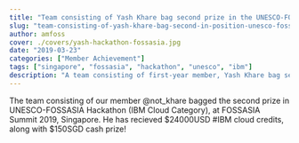 ```yaml
---
title: "Team consisting of Yash Khare bag second prize in the UNESCO-FOSSASISA Hackathon 2019 at Singapore"
slug: "team-consisting-of-yash-khare-bag-second-in-position-unesco-fossasia-hackathon-ibm-cloud-2019-singapore"
author: amfoss
cover: ./covers/yash-hackathon-fossasia.jpg
date: "2019-03-23"
categories: ["Member Achievement"]
tags: ["singapore", "fossasia", "hackathon", "unesco", "ibm"]
description: "A team consisting of first-year member, Yash Khare bag second prize in the UNESCO-FOSSASIA Hackathon (IBM Cloud Category) conducted at FOSSASIA Summit 2019, Singapore"
---
```

The team consisting of our member @not_khare bagged the second prize in UNESCO-FOSSASIA Hackathon (IBM Cloud Category), at FOSSASIA Summit 2019, Singapore. 
He has recieved $24000USD #IBM cloud credits, along with $150SGD cash prize!
